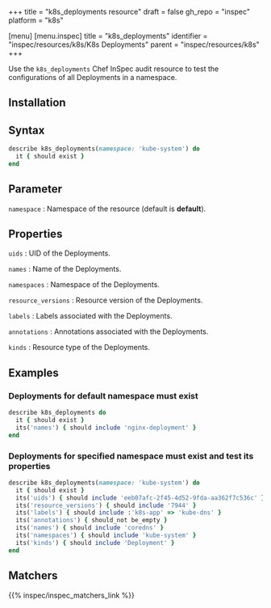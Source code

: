 +++
title = "k8s_deployments resource"
draft = false
gh_repo = "inspec"
platform = "k8s"

[menu]
[menu.inspec]
title = "k8s_deployments"
identifier = "inspec/resources/k8s/K8s Deployments"
parent = "inspec/resources/k8s"
+++

Use the `k8s_deployments` Chef InSpec audit resource to test the configurations of all Deployments in a namespace.

## Installation

## Syntax

```ruby
describe k8s_deployments(namespace: 'kube-system') do
  it { should exist }
end
```

## Parameter

`namespace`
: Namespace of the resource (default is **default**).

## Properties

`uids`
: UID of the Deployments.

`names`
: Name of the Deployments.

`namespaces`
: Namespace of the Deployments.

`resource_versions`
: Resource version of the Deployments.

`labels`
: Labels associated with the Deployments.

`annotations`
: Annotations associated with the Deployments.

`kinds`
: Resource type of the Deployments.

## Examples

### Deployments for default namespace must exist

```ruby
describe k8s_deployments do
  it { should exist }
  its('names') { should include 'nginx-deployment' }
end
```

### Deployments for specified namespace must exist and test its properties

```ruby
describe k8s_deployments(namespace: 'kube-system') do
  it { should exist }
  its('uids') { should include 'eeb07afc-2f45-4d52-9fda-aa362f7c536c' }
  its('resource_versions') { should include '7944' }
  its('labels') { should include :'k8s-app' => 'kube-dns' }
  its('annotations') { should_not be_empty }
  its('names') { should include 'coredns' }
  its('namespaces') { should include 'kube-system' }
  its('kinds') { should include 'Deployment' }
end
```

## Matchers

{{% inspec/inspec_matchers_link %}}
